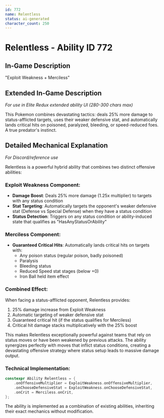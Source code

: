 ```yaml
---
id: 772
name: Relentless
status: ai-generated
character_count: 250
---
```


# Relentless - Ability ID 772

## In-Game Description
"Exploit Weakness + Merciless"

## Extended In-Game Description
*For use in Elite Redux extended ability UI (280-300 chars max)*

This Pokemon combines devastating tactics: deals 25% more damage to status-afflicted targets, uses their weaker defensive stat, and automatically lands critical hits on poisoned, paralyzed, bleeding, or speed-reduced foes. A true predator's instinct.

## Detailed Mechanical Explanation
*For Discord/reference use*

Relentless is a powerful hybrid ability that combines two distinct offensive abilities:

### Exploit Weakness Component:
- **Damage Boost**: Deals 25% more damage (1.25x multiplier) to targets with any status condition
- **Stat Targeting**: Automatically targets the opponent's weaker defensive stat (Defense vs Special Defense) when they have a status condition
- **Status Detection**: Triggers on any status condition or ability-induced state that qualifies as "HasAnyStatusOrAbility"

### Merciless Component:
- **Guaranteed Critical Hits**: Automatically lands critical hits on targets with:
  - Any poison status (regular poison, badly poisoned)
  - Paralysis
  - Bleeding status
  - Reduced Speed stat stages (below +0)
  - Iron Ball held item effect

### Combined Effect:
When facing a status-afflicted opponent, Relentless provides:
1. 25% damage increase from Exploit Weakness
2. Automatic targeting of weaker defensive stat
3. Guaranteed critical hit (if the status qualifies for Merciless)
4. Critical hit damage stacks multiplicatively with the 25% boost

This makes Relentless exceptionally powerful against teams that rely on status moves or have been weakened by previous attacks. The ability synergizes perfectly with moves that inflict status conditions, creating a devastating offensive strategy where status setup leads to massive damage output.

### Technical Implementation:
```cpp
constexpr Ability Relentless = {
    .onOffensiveMultiplier = ExploitWeakness.onOffensiveMultiplier,
    .onChooseDefensiveStat = ExploitWeakness.onChooseDefensiveStat,
    .onCrit = Merciless.onCrit,
};
```

The ability is implemented as a combination of existing abilities, inheriting their exact mechanics without modification.
